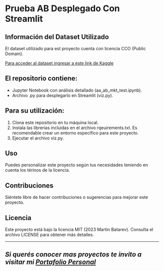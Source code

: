 # Prueba AB Desplegado Con Streamlit

## Información del Dataset Utilizado

El dataset utilizado para est proyecto cuenta con licencia CCO (Public Domain).

[Para acceder al dataset ingresar a este link de Kaggle](https://www.kaggle.com/datasets/faviovaz/marketing-ab-testing?resource=download)

## El repositorio contiene:

* Jupyter Notebook con análisis detallado (aa_ab_mkt_test.ipynb).
* Archivo .py para desplegarlo en Streamlit (viz.py).

## Para su utilización:

1. Clona este repositorio en tu máquina local.
2. Instala las librerías incluidas en el archivo rqeuirements.txt. Es recomendable crear un entorno específico para este proyecto.
3. Ejecutar el archivo viz.py.

## Uso

Puedes personalizar este proyecto según tus necesidades teniendo en cuenta los térinos de la licencia.

## Contribuciones

Siéntete libre de hacer contribuciones o sugerencias para mejorar este proyecto.

## Licencia

Este proyecto está bajo la licencia MIT (2023 Martin Batarev). Consulta el archivo LICENSE para obtener más detalles.

--------------------------------------------------------------------------------

## _Si querés conocer mas proyectos te invito a visitar mi [Portafolio Personal](https://martinbat89.github.io/)_